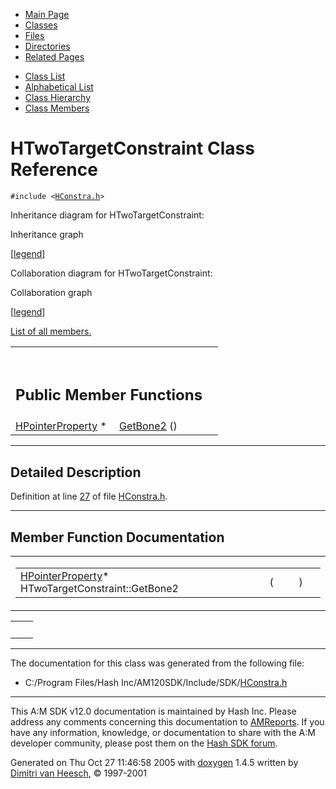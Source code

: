 <div class="tabs">

- [Main Page](index.md)
- <span id="current">[Classes](annotated.md)</span>
- [Files](files.md)
- [Directories](dirs.md)
- [Related Pages](pages.md)

</div>

<div class="tabs">

- [Class List](annotated.md)
- [Alphabetical List](classes.md)
- [Class Hierarchy](hierarchy.md)
- [Class Members](functions.md)

</div>

# HTwoTargetConstraint Class Reference

`#include <`<a href="HConstra_8h-source.md" class="el"><code>HConstra.h</code></a>`>`

Inheritance diagram for HTwoTargetConstraint:

<span class="image placeholder" original-image-src="classHTwoTargetConstraint__inherit__graph.gif" original-image-title="" border="0" usemap="#HTwoTargetConstraint__inherit__map">Inheritance graph</span>

\[[legend](graph_legend.md)\]

Collaboration diagram for HTwoTargetConstraint:

<span class="image placeholder" original-image-src="classHTwoTargetConstraint__coll__graph.gif" original-image-title="" border="0" usemap="#HTwoTargetConstraint__coll__map">Collaboration graph</span>

\[[legend](graph_legend.md)\]

[List of all members.](classHTwoTargetConstraint-members.md)

<table data-border="0" data-cellpadding="0" data-cellspacing="0">
<colgroup>
<col style="width: 50%" />
<col style="width: 50%" />
</colgroup>
<tbody>
<tr>
<td></td>
<td></td>
</tr>
<tr>
<td colspan="2"><br />
&#10;<h2 id="public-member-functions">Public Member Functions</h2></td>
</tr>
<tr>
<td class="memItemLeft" style="text-align: right;" data-nowrap="" data-valign="top"><a href="classHPointerProperty.md" class="el">HPointerProperty</a> * </td>
<td class="memItemRight" data-valign="bottom"><a href="classHTwoTargetConstraint.md#46aa418c8da8e8c7ead45f98b9c83286" class="el">GetBone2</a> ()</td>
</tr>
</tbody>
</table>

------------------------------------------------------------------------

<span id="_details"></span>

## Detailed Description

Definition at line <a href="HConstra_8h-source.md#l00027" class="el">27</a> of file <a href="HConstra_8h-source.md" class="el">HConstra.h</a>.

------------------------------------------------------------------------

## Member Function Documentation

<span id="46aa418c8da8e8c7ead45f98b9c83286" class="anchor"></span>

<table class="mdTable" data-cellpadding="2" data-cellspacing="0">
<colgroup>
<col style="width: 100%" />
</colgroup>
<tbody>
<tr>
<td class="mdRow"><table data-cellpadding="0" data-cellspacing="0" data-border="0">
<tbody>
<tr>
<td class="md" data-nowrap="" data-valign="top"><a href="classHPointerProperty.md" class="el">HPointerProperty</a>* HTwoTargetConstraint::GetBone2</td>
<td class="md" data-valign="top">( </td>
<td class="mdname1" data-valign="top" data-nowrap=""></td>
<td class="md" data-valign="top"> ) </td>
<td class="md" data-nowrap=""></td>
</tr>
</tbody>
</table></td>
</tr>
</tbody>
</table>

|     |     |
|-----|-----|
|     |     |

------------------------------------------------------------------------

The documentation for this class was generated from the following file:

- C:/Program Files/Hash Inc/AM120SDK/Include/SDK/<a href="HConstra_8h-source.md" class="el">HConstra.h</a>

------------------------------------------------------------------------

<span class="small">This A:M SDK v12.0 documentation is maintained by Hash Inc. Please address any comments concerning this documentation to [AMReports](http://www.hash.com/reports). If you have any information, knowledge, or documentation to share with the A:M developer community, please post them on the [Hash SDK forum](http://www.hash.com/forums/index.php?showforum=11).</span>

Generated on Thu Oct 27 11:46:58 2005 with [<span class="image placeholder" original-image-src="doxygen.png" original-image-title="" height="45" width="100" align="middle" border="0">doxygen</span>](http://www.doxygen.org/index.html) 1.4.5 written by [Dimitri van Heesch](mailto:dimitri@stack.nl), © 1997-2001
